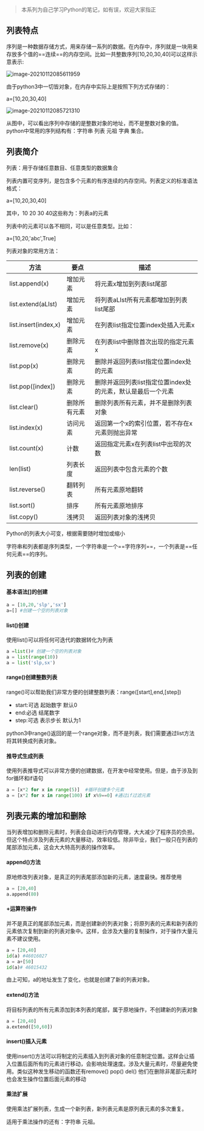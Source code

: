 > 本系列为自己学习Python的笔记，如有误，欢迎大家指正

## 列表特点

序列是一种数据存储方式，用来存储一系列的数据。在内存中，序列就是一块用来存放多个值的==连续==的内存空间。比如一共整数序列[10,20,30,40]可以这样示意表示:

![image-20210112085611959](D:\slpworkspace\github\2020\python\images\image-20210112085611959.png)

由于python3中一切皆对象，在内存中实际上是按照下列方式存储的：

a=[10,20,30,40]

![image-20210112085721310](D:\slpworkspace\github\2020\python\images\image-20210112085721310.png)

从图中，可以看出序列中存储的是整数对象的地址，而不是整数对象的值。python中常用的序列结构有：字符串  列表 元祖 字典  集合。

## 列表简介

列表：用于存储任意数目、任意类型的数据集合

列表内置可变序列，是包含多个元素的有序连续的内存空间。列表定义的标准语法格式：

a=[10,20,30,40]

其中，10 20 30 40这些称为：列表a的元素

列表中的元素可以各不相同，可以是任意类型。比如：

a=[10,20,'abc',True]

列表对象的常用方法：

| 方法                 | 要点         | 描述                                                        |
| -------------------- | ------------ | ----------------------------------------------------------- |
| list.append(x)       | 增加元素     | 将元素x增加到列表list尾部                                   |
| list.extend(aLIst)   | 增加元素     | 将列表aLIst所有元素都增加到列表list尾部                     |
| list.insert(index,x) | 增加元素     | 在列表list指定位置index处插入元素x                          |
| list.remove(x)       | 删除元素     | 在列表list中删除首次出现的指定元素x                         |
| list.pop(x)          | 删除元素     | 删除并返回列表list指定位置index处的元素                     |
| list.pop([index])    | 删除元素     | 删除并返回列表list指定位置index处的元素，默认是最后一个元素 |
| list.clear()         | 删除所有元素 | 删除列表所有元素，并不是删除列表对象                        |
| list.index(x)        | 访问元素     | 返回第一个x的索引位置，若不存在x元素则抛出异常              |
| list.count(x)        | 计数         | 返回指定元素x在列表list中出现的次数                         |
| len(list)            | 列表长度     | 返回列表中包含元素的个数                                    |
| list.reverse()       | 翻转列表     | 所有元素原地翻转                                            |
| list.sort()          | 排序         | 所有元素原地排序                                            |
| list.copy()          | 浅拷贝       | 返回列表对象的浅拷贝                                        |

Python的列表大小可变，根据需要随时增加或缩小

字符串和列表都是序列类型，一个字符串是一个==字符序列==，一个列表是==任何元素==的序列。

## 列表的创建

#### 基本语法[]的创建

```python
a = [10,20,'slp','sx']
a=[] #创建一个空的列表对象
```

#### list()创建

使用list()可以将任何可迭代的数据转化为列表

```python
a =list()# 创建一个空的列表对象
a = list(range(10))
a = list('slp,sx')

```

#### range()创建整数列表

range()可以帮助我们非常方便的创建整数列表：range([start],end,[step])

- start:可选  起始数字 默认0
- end:必选 结尾数字
- step:可选 表示步长 默认为1

python3中range()返回的是一个range对象，而不是列表，我们需要通过list方法将其转换成列表对象。

#### 推导式生成列表

使用列表推导式可以非常方便的创建数据，在开发中经常使用。但是，由于涉及到for循环和if语句

```python
a = [x*2 for x in range(5)]  #循环创建多个元素
a = [x*2 for x in range(100) if x%9==0] #通过if过滤元素

```

## 列表元素的增加和删除

当列表增加和删除元素时，列表会自动进行内存管理，大大减少了程序员的负担。但这个特点涉及列表元素的大量移动，效率较低。除非毕业，我们一般只在列表的尾部添加元素，这会大大特高列表的操作效率。

#### append()方法

原地修改列表对象，是真正的列表尾部添加新的元素，速度最快。推荐使用

```python
a = [20,40]
a.append(80)
```

#### +运算符操作

并不是真正的尾部添加元素，而是创建新的列表对象；将原列表的元素和新列表的元素依次复制到新的列表对象中。这样，会涉及大量的复制操作，对于操作大量元素不建议使用。

```python
a = [20,40]
id(a) #46016027
a = a+[50]
id(a)# 46015432
```

由上可知，a的地址发生了变化，也就是创建了新的列表对象。

#### extend()方法

将目标列表的所有元素添加到本列表的尾部，属于原地操作，不创建新的列表对象

```python
a = [20,40]
a.extend([50,60])
```

#### insert()插入元素

使用insert()方法可以将制定的元素插入到列表对象的任意制定位置。这样会让插入位置后面所有的元素进行移动，会影响处理速度。涉及大量元素时，尽量避免使用。类似这种发生移动的函数还有remove() pop() del() 他们在删除非尾部元素时也会发生操作位置后面元素的移动

#### 乘法扩展

使用乘法扩展列表，生成一个新列表，新列表元素是原列表元素的多次重复。

适用于乘法操作的还有：字符串  元祖。